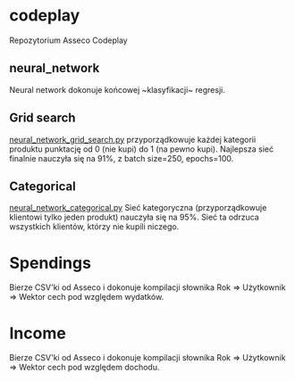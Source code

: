 # codeplay
Repozytorium Asseco Codeplay


## neural_network

Neural network dokonuje końcowej ~klasyfikacji~ regresji.
## Grid search
[neural_network_grid_search.py](neural_network/neural_network_grid_search.py)
przyporządkowuje każdej kategorii produktu punktację od 0 (nie kupi) do 1 (na pewno kupi).
Najlepsza sieć finalnie nauczyła się na 91%, z batch size=250, epochs=100.

## Categorical

[neural_network_categorical.py](neural_network/neural_network_categorical.py)
Sieć kategoryczna (przyporządkowuje klientowi tylko jeden produkt) nauczyła się na 95%.
Sieć ta odrzuca wszystkich klientów, którzy nie kupili niczego.

# Spendings  

Bierze CSV'ki od Asseco i dokonuje kompilacji słownika
Rok => Użytkownik => Wektor cech pod względem wydatków.

# Income

Bierze CSV'ki od Asseco i dokonuje kompilacji słownika
Rok => Użytkownik => Wektor cech pod względem dochodu.


 
